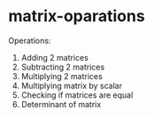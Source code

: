 # matrix-oparations

Operations:
1. Adding 2 matrices
2. Subtracting 2 matrices
3. Multiplying 2 matrices
4. Multiplying matrix by scalar
5. Checking if matrices are equal
6. Determinant of matrix
